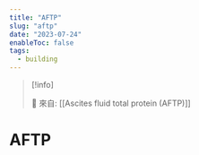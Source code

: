 ```yaml
---
title: "AFTP"
slug: "aftp"
date: "2023-07-24"
enableToc: false
tags:
  - building
---
```


> [!info]
>
> 🌱 來自: [[Ascites fluid total protein (AFTP)]]

# AFTP
